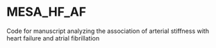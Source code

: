 # MESA_HF_AF
Code for manuscript analyzing the association of arterial stiffness with heart failure and atrial fibrillation
